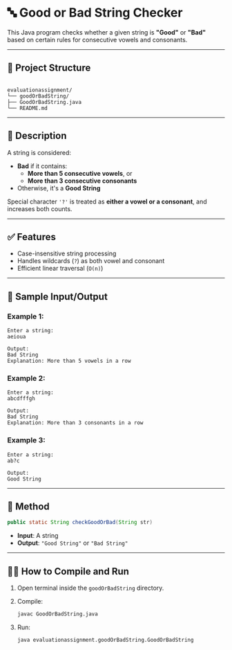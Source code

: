 
# 🔤 Good or Bad String Checker

This Java program checks whether a given string is **"Good"** or **"Bad"** based on certain rules for consecutive vowels and consonants.

---

## 📂 Project Structure

```

evaluationassignment/
└── goodOrBadString/
├── GoodOrBadString.java
└── README.md

````

---

## 📘 Description

A string is considered:

- **Bad** if it contains:
  - **More than 5 consecutive vowels**, or
  - **More than 3 consecutive consonants**
- Otherwise, it's a **Good String**

Special character `'?'` is treated as **either a vowel or a consonant**, and increases both counts.

---

## ✅ Features

* Case-insensitive string processing
* Handles wildcards (`?`) as both vowel and consonant
* Efficient linear traversal (`O(n)`)

---

## 🧾 Sample Input/Output

### Example 1:

```
Enter a string:
aeioua

Output:
Bad String
Explanation: More than 5 vowels in a row
```

### Example 2:

```
Enter a string:
abcdfffgh

Output:
Bad String
Explanation: More than 3 consonants in a row
```

### Example 3:

```
Enter a string:
ab?c

Output:
Good String
```

---

## 🔧 Method

```java
public static String checkGoodOrBad(String str)
```

* **Input**: A string
* **Output**: `"Good String"` or `"Bad String"`

---

## 🧑‍💻 How to Compile and Run

1. Open terminal inside the `goodOrBadString` directory.
2. Compile:

   ```bash
   javac GoodOrBadString.java
   ```
3. Run:

   ```bash
   java evaluationassignment.goodOrBadString.GoodOrBadString
   ```
